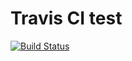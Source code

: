 # Travis CI test

[![Build Status](https://travis-ci.org/davidgranstrom/travis-ci-test.svg?branch=master)](https://travis-ci.org/davidgranstrom/travis-ci-test)
